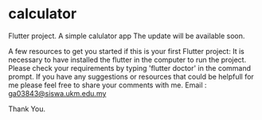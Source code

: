 # calculator
Flutter project.
A simple calulator app
The update will be available soon.



A few resources to get you started if this is your first Flutter project:
It is necessary to have installed the flutter in the computer to run the project.
Please check your requirements by typing 'flutter doctor' in the command prompt.
If you have any suggestions or resources that could be helpfull for me please feel free to share your comments with me.
Email : ga03843@siswa.ukm.edu.my

Thank You.
